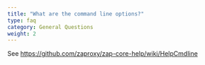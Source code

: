 ```yaml
---
title: "What are the command line options?"
type: faq
category: General Questions
weight: 2
---
```


See <https://github.com/zaproxy/zap-core-help/wiki/HelpCmdline>
